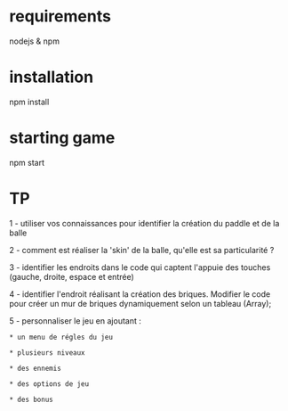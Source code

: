 # requirements
nodejs & npm

# installation
npm install

# starting game
npm start

# TP 
1 - utiliser vos connaissances pour identifier la création du paddle et de la balle

2 - comment est réaliser la 'skin' de la balle, qu'elle est sa particularité ?

3 - identifier les endroits dans le code qui captent l'appuie des touches (gauche, droite, espace et entrée)

4 - identifier l'endroit réalisant la création des briques. 
    Modifier le code pour créer un mur de briques dynamiquement selon un tableau (Array);
    
5 - personnaliser le jeu en ajoutant :

    * un menu de régles du jeu
    
    * plusieurs niveaux
    
    * des ennemis
    
    * des options de jeu
    
    * des bonus
